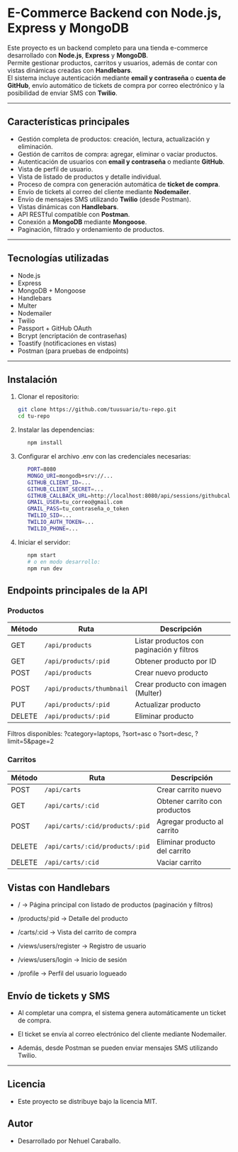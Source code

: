# E-Commerce Backend con Node.js, Express y MongoDB

Este proyecto es un backend completo para una tienda e-commerce desarrollado con **Node.js**, **Express** y **MongoDB**.  
Permite gestionar productos, carritos y usuarios, además de contar con vistas dinámicas creadas con **Handlebars**.  
El sistema incluye autenticación mediante **email y contraseña** o **cuenta de GitHub**, envío automático de tickets de compra por correo electrónico y la posibilidad de enviar SMS con **Twilio**.

---

## Características principales

- Gestión completa de productos: creación, lectura, actualización y eliminación.
- Gestión de carritos de compra: agregar, eliminar o vaciar productos.
- Autenticación de usuarios con **email y contraseña** o mediante **GitHub**.
- Vista de perfil de usuario.
- Vista de listado de productos y detalle individual.
- Proceso de compra con generación automática de **ticket de compra**.
- Envío de tickets al correo del cliente mediante **Nodemailer**.
- Envío de mensajes SMS utilizando **Twilio** (desde Postman).
- Vistas dinámicas con **Handlebars**.
- API RESTful compatible con **Postman**.
- Conexión a **MongoDB** mediante **Mongoose**.
- Paginación, filtrado y ordenamiento de productos.

---

## Tecnologías utilizadas

- Node.js
- Express
- MongoDB + Mongoose
- Handlebars
- Multer
- Nodemailer
- Twilio
- Passport + GitHub OAuth
- Bcrypt (encriptación de contraseñas)
- Toastify (notificaciones en vistas)
- Postman (para pruebas de endpoints)

---

## Instalación

1. Clonar el repositorio:

   ```bash
   git clone https://github.com/tuusuario/tu-repo.git
   cd tu-repo
   ```

2. Instalar las dependencias:

   ```bash
      npm install
   ```

3. Configurar el archivo .env con las credenciales necesarias:

   ```bash
      PORT=8080
      MONGO_URI=mongodb+srv://...
      GITHUB_CLIENT_ID=...
      GITHUB_CLIENT_SECRET=...
      GITHUB_CALLBACK_URL=http://localhost:8080/api/sessions/githubcallback
      GMAIL_USER=tu_correo@gmail.com
      GMAIL_PASS=tu_contraseña_o_token
      TWILIO_SID=...
      TWILIO_AUTH_TOKEN=...
      TWILIO_PHONE=...
   ```

4. Iniciar el servidor:

   ```bash
      npm start
      # o en modo desarrollo:
      npm run dev
   ```

## Endpoints principales de la API

### Productos

| Método | Ruta                      | Descripción                               |
| ------ | ------------------------- | ----------------------------------------- |
| GET    | `/api/products`           | Listar productos con paginación y filtros |
| GET    | `/api/products/:pid`      | Obtener producto por ID                   |
| POST   | `/api/products`           | Crear nuevo producto                      |
| POST   | `/api/products/thumbnail` | Crear producto con imagen (Multer)        |
| PUT    | `/api/products/:pid`      | Actualizar producto                       |
| DELETE | `/api/products/:pid`      | Eliminar producto                         |

Filtros disponibles:
?category=laptops, ?sort=asc o ?sort=desc, ?limit=5&page=2

### Carritos

| Método | Ruta                            | Descripción                   |
| ------ | ------------------------------- | ----------------------------- |
| POST   | `/api/carts`                    | Crear carrito nuevo           |
| GET    | `/api/carts/:cid`               | Obtener carrito con productos |
| POST   | `/api/carts/:cid/products/:pid` | Agregar producto al carrito   |
| DELETE | `/api/carts/:cid/products/:pid` | Eliminar producto del carrito |
| DELETE | `/api/carts/:cid`               | Vaciar carrito                |

## Vistas con Handlebars

- / → Página principal con listado de productos (paginación y filtros)

- /products/:pid → Detalle del producto

- /carts/:cid → Vista del carrito de compra

- /views/users/register → Registro de usuario

- /views/users/login → Inicio de sesión

- /profile → Perfil del usuario logueado

## Envío de tickets y SMS

- Al completar una compra, el sistema genera automáticamente un ticket de compra.

- El ticket se envía al correo electrónico del cliente mediante Nodemailer.

- Además, desde Postman se pueden enviar mensajes SMS utilizando Twilio.

---

## Licencia

- Este proyecto se distribuye bajo la licencia MIT.

## Autor

- Desarrollado por Nehuel Caraballo.
